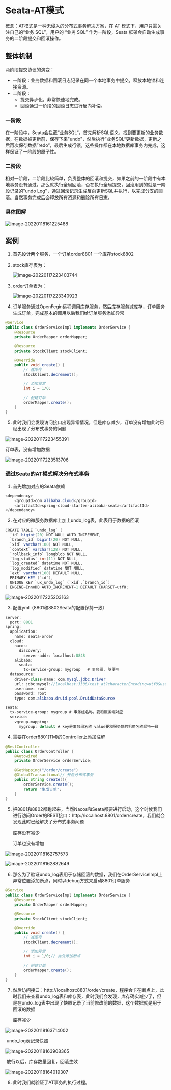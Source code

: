# Seata-AT模式

概念：AT模式是一种无侵入的分布式事务解决方案，在 AT 模式下，用户只需关注自己的“业务 SQL”，用户的 “业务 SQL” 作为一阶段，Seata 框架会自动生成事务的二阶段提交和回滚操作。



## 整体机制

两阶段提交协议的演变：

- 一阶段：业务数据和回滚日志记录在同一个本地事务中提交，释放本地锁和连接资源。
- 二阶段：
  - 提交异步化，非常快速地完成。
  - 回滚通过一阶段的回滚日志进行反向补偿。

### 一阶段

在一阶段中，Seata会拦截“业务SQL“，首先解析SQL语义，找到要更新的业务数据，在数据被更新前，保存下来"undo"，然后执行”业务SQL“更新数据，更新之后再次保存数据”redo“，最后生成行锁，这些操作都在本地数据库事务内完成，这样保证了一阶段的原子性。

### 二阶段

相对一阶段，二阶段比较简单，负责整体的回滚和提交，如果之前的一阶段中有本地事务没有通过，那么就执行全局回滚，否在执行全局提交，回滚用到的就是一阶段记录的"undo Log"，通过回滚记录生成反向更新SQL并执行，以完成分支的回滚。当然事务完成后会释放所有资源和删除所有日志。

### 具体图解

![image-20220118161225488](image-20220118161225488.png)

## 案例

1. 首先设计两个服务，一个订单order8801 一个库存stock8802

2. stock库存表为：

   ![image-20220117223403744](image-20220117223403744.png)

3. order订单表为：

   ![image-20220117223340923](image-20220117223340923.png)

4. 订单服务通过OpenFegin远程调用库存服务，然后库存服务减库存，订单服务生成订单，完成基本的调用以后我们给订单服务添加异常

```java
@Service
public class OrderServiceImpl implements OrderService {
    @Resource
    private OrderMapper orderMapper;

    @Resource
    private StockClient stockClient;

    @Override
    public void create() {
        // 减库存
        stockClient.decrement();

        // 添加异常
        int i = 1/0;

        // 创建订单
        orderMapper.create();
    }
}
```

5. 此时我们会发现访问接口出现异常情况，但是库存减少，订单没有增加此时已经出现了分布式事务的问题

![image-20220117223455391](image-20220117223455391.png)

订单表，没有增加数据

![image-20220117223513706](image-20220117223513706.png)

### 通过Seata的AT模式解决分布式事务

1. 首先增加对应的Seata依赖

```java
<dependency>
    <groupId>com.alibaba.cloud</groupId>
    <artifactId>spring-cloud-starter-alibaba-seata</artifactId>
</dependency>
```

2. 在对应的微服务数据库上加上undo_log表，此表用于数据的回滚

```java
CREATE TABLE `undo_log` (
  `id` bigint(20) NOT NULL AUTO_INCREMENT,
  `branch_id` bigint(20) NOT NULL,
  `xid` varchar(100) NOT NULL,
  `context` varchar(128) NOT NULL,
  `rollback_info` longblob NOT NULL,
  `log_status` int(11) NOT NULL,
  `log_created` datetime NOT NULL,
  `log_modified` datetime NOT NULL,
  `ext` varchar(100) DEFAULT NULL,
  PRIMARY KEY (`id`),
  UNIQUE KEY `ux_undo_log` (`xid`,`branch_id`)
) ENGINE=InnoDB AUTO_INCREMENT=1 DEFAULT CHARSET=utf8;
```

![image-20220117225203163](image-20220117225203163.png)

3. 配置yml（8801和8802Seata的配置保持一致）

```java
server:
  port: 8801
spring:
  application:
    name: seata-order
  cloud:
    nacos:
      discovery:
        server-addr: localhost:8848
    alibaba:
      seata:
        tx-service-group: mygroup   # 事务组, 随便写
  datasource:
    driver-class-name: com.mysql.jdbc.Driver
    url: jdbc:mysql://localhost:3306/test_at?characterEncoding=utf8&useSSL=false&serverTimezone=Asia/Shanghai&rewriteBatchedStatements=true
    username: root
    password: root
    type: com.alibaba.druid.pool.DruidDataSource

seata:
  tx-service-group: mygroup # 事务组名称，要和服务端对应
  service:
    vgroup-mapping:
      mygroup: default # key是事务组名称 value要和服务端的机房名称保持一致

```

4. 需要在order8801(TM)的Controller上添加注解

```java
@RestController
public class OrderController {
    @Autowired
    private OrderService orderService;

    @GetMapping("/order/create")
    @GlobalTransactional// 开启分布式事务
    public String create(){
        orderService.create();
        return "生成订单";
    }
}
```

5. 把8801和8802都跑起来，当然Nacos和Seata都要进行启动，这个时候我们进行访问Order的REST接口：http://localhost:8801/order/create，我们就会发现此时已经解决了分布式事务问题

   库存没有减少

   订单也没有增加

![image-20220118162757573](image-20220118162757573.png)

![image-20220118162832649](image-20220118162832649.png)

6. 那么为了验证undo_log表用于存储回滚的数据，我们在OrderServiceImpl上异常位置添加断点，同时以debug方式来启动8801订单服务

```java
@Service
public class OrderServiceImpl implements OrderService {
    @Resource
    private OrderMapper orderMapper;

    @Resource
    private StockClient stockClient;

    @Override
    public void create() {
        // 减库存
        stockClient.decrement();

        // 添加异常
        int i = 1/0;// 此处添加断点

        // 创建订单
        orderMapper.create();
    }
}
```

7. 然后访问接口：http://localhost:8801/order/create，程序会卡在断点上，此时我们来查看undo_log表和库存表，此时我们会发现，库存确实减少了，但是在undo_log表中出现了快照记录了当前修改前的数据，这个数据就是用于回滚的数据

   库存减少

![image-20220118163714002](image-20220118163714002.png)

​		undo_log表记录快照

![image-20220118163908365](image-20220118163908365.png) 

​		放行以后，库存数量回复，回滚生效

![image-20220118164019307](image-20220118164019307.png)

8. 此时我们就验证了AT事务的执行过程。